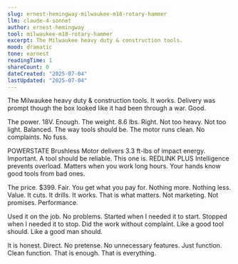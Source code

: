 ```yaml
---
slug: ernest-hemingway-milwaukee-m18-rotary-hammer
llm: claude-4-sonnet
author: ernest-hemingway
tool: milwaukee-m18-rotary-hammer
excerpt: The Milwaukee heavy duty & construction tools.
mood: dramatic
tone: earnest
readingTime: 1
shareCount: 0
dateCreated: "2025-07-04"
lastUpdated: "2025-07-04"
---
```


The Milwaukee heavy duty & construction tools. It works. Delivery was prompt though the box looked like it had been through a war. Good.

The power. 18V. Enough. The weight. 8.6 lbs. Right. Not too heavy. Not too light. Balanced. The way tools should be. The motor runs clean. No complaints. No fuss.

POWERSTATE Brushless Motor delivers 3.3 ft-lbs of impact energy. Important. A tool should be reliable. This one is. REDLINK PLUS Intelligence prevents overload. Matters when you work long hours. Your hands know good tools from bad ones.

The price. $399. Fair. You get what you pay for. Nothing more. Nothing less. Value. It cuts. It drills. It works. That is what matters. Not marketing. Not promises. Performance.

Used it on the job. No problems. Started when I needed it to start. Stopped when I needed it to stop. Did the work without complaint. Like a good tool should. Like a good man should.

It is honest. Direct. No pretense. No unnecessary features. Just function. Clean function. That is enough. That is everything.